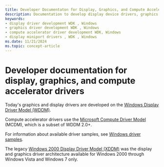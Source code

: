 ```yaml
---
title: Developer Documentaton for Display, Graphics, and Compute Accelerator Drivers
description: Documentation to develop display device drivers, graphics device drivers, and compute accelerator device drivers
keywords:
- display driver development WDK , Windows
- graphics driver development WDK , Windows
- compute accelerator driver development WDK, Windows
- display miniport drivers , WDK , Windows
ms.date: 11/21/2024
ms.topic: concept-article
---
```


# Developer documentation for display, graphics, and compute accelerator drivers

Today's graphics and display drivers are developed on the [Windows Display Driver Model (WDDM)](windows-vista-display-driver-model-design-guide.md).

Compute accelerator drivers use the [Microsoft Compute Driver Model](mcdm.md) (MCDM), which is a subset of WDDM 2.0+.

For information about available driver samples, see [Windows driver samples](../samples/index.md).

The legacy [Windows 2000 Display Driver Model (XDDM)](/previous-versions/windows/drivers/display/windows-2000-display-driver-model-design-guide) was the display and graphics driver architecture available for Windows 2000 through Windows Vista and Windows 7 only.
